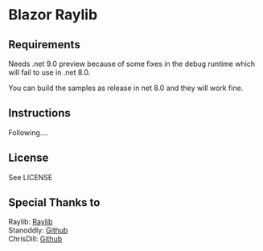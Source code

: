 # Blazor Raylib

## Requirements

Needs .net 9.0 preview because of some fixes in the debug runtime which will fail to use in .net 8.0.

You can build the samples as release in net 8.0 and they will work fine.

## Instructions

Following....

## License

See LICENSE


## Special Thanks to

Raylib: [Raylib](https://raylib.com)   
Stanoddly: [Github](https://github.com/stanoddly/DotnetRaylibWasm)  
ChrisDill: [Github](https://github.com/ChrisDill/Raylib-cs)